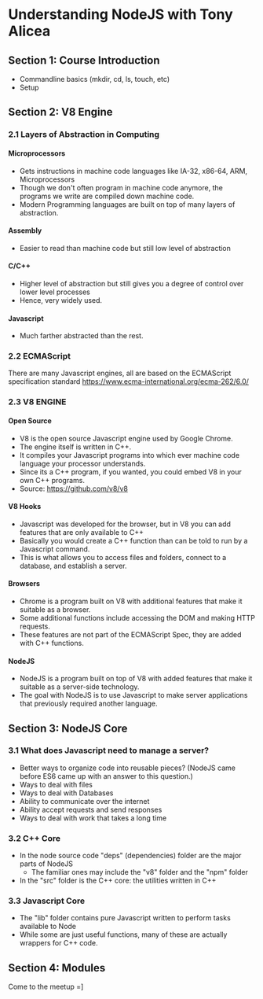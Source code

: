 # Understanding NodeJS with Tony Alicea

## Section 1: Course Introduction

* Commandline basics (mkdir, cd, ls, touch, etc)
* Setup


## Section 2: V8 Engine

### 2.1 Layers of Abstraction in Computing
#### Microprocessors
* Gets instructions in machine code languages like IA-32, x86-64, ARM, Microprocessors
* Though we don't often program in machine code anymore, the programs we write are compiled down machine code.
* Modern Programming languages are built on top of many layers of abstraction.
#### Assembly
* Easier to read than machine code but still low level of abstraction
#### C/C++
* Higher level of abstraction but still gives you a degree of control over lower level processes
* Hence, very widely used.
#### Javascript
* Much farther abstracted than the rest.

### 2.2 ECMAScript
There are many Javascript engines, all are based on the ECMAScript specification standard https://www.ecma-international.org/ecma-262/6.0/

### 2.3 V8 ENGINE
#### Open Source
* V8 is the open source Javascript engine used by Google Chrome.
* The engine itself is written in C++.
* It compiles your Javascript programs into which ever machine code language your processor understands.
* Since its a C++ program, if you wanted, you could embed V8 in your own C++ programs. 
* Source: https://github.com/v8/v8
#### V8 Hooks
* Javascript was developed for the browser, but in V8 you can add features that are only available to C++
* Basically you would create a C++ function than can be told to run by a Javascript command.
* This is what allows you to access files and folders, connect to a database, and establish a server.
#### Browsers
* Chrome is a program built on V8 with additional features that make it suitable as a browser.
* Some additional functions include accessing the DOM and making HTTP requests.
* These features are not part of the ECMAScript Spec, they are added with C++ functions.
#### NodeJS
* NodeJS is a program built on top of V8 with added features that make it suitable as a server-side technology.
* The goal with NodeJS is to use Javascript to make server applications that previously required another language.


## Section 3: NodeJS Core

### 3.1 What does Javascript need to manage a server?
* Better ways to organize code into reusable pieces?
        (NodeJS came before ES6 came up with an answer to this question.)
* Ways to deal with files
* Ways to deal with Databases
* Ability to communicate over the internet
* Ability accept requests and send responses
* Ways to deal with work that takes a long time
### 3.2 C++ Core
* In the node source code "deps" (dependencies) folder are the major parts of NodeJS
  * The familiar ones may include the "v8" folder and the "npm" folder
* In the "src" folder is the C++ core: the utilities written in C++
### 3.3 Javascript Core
* The "lib" folder contains pure Javascript written to perform tasks available to Node
* While some are just useful functions, many of these are actually wrappers for C++ code.


## Section 4: Modules
Come to the meetup =]